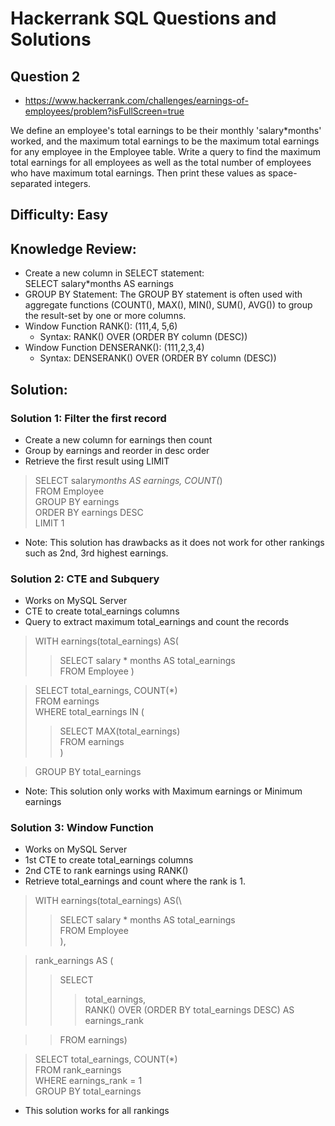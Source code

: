 # Hackerrank SQL Questions and Solutions

## Question 2 
- https://www.hackerrank.com/challenges/earnings-of-employees/problem?isFullScreen=true

We define an employee's total earnings to be their monthly 'salary*months' worked, and the maximum total earnings to be the maximum total earnings for any employee in the Employee table. Write a query to find the maximum total earnings for all employees as well as the total number of employees who have maximum total earnings. Then print these values as  space-separated integers.


## Difficulty: Easy

## Knowledge Review: 
- Create a new column in SELECT statement: \
SELECT salary*months AS earnings 
- GROUP BY Statement: The GROUP BY statement is often used with aggregate functions (COUNT(), MAX(), MIN(), SUM(), AVG()) to group the result-set by one or more columns.
- Window Function RANK(): (111,4, 5,6)
    - Syntax:  RANK() OVER (ORDER BY column (DESC))
- Window Function DENSERANK(): (111,2,3,4)
    - Syntax:  DENSERANK() OVER (ORDER BY column (DESC))


## Solution:

### Solution 1: Filter the first record
- Create a new column for earnings then count
- Group by earnings and reorder in desc order
- Retrieve the first result using LIMIT


>SELECT salary*months AS earnings, COUNT(*)\
FROM Employee\
GROUP BY earnings\
ORDER BY earnings DESC\
LIMIT 1

- Note: This solution has drawbacks as it does not work for other rankings such as 2nd, 3rd highest earnings.

### Solution 2: CTE and Subquery 
- Works on MySQL Server
- CTE to create total_earnings columns
- Query to extract maximum total_earnings and count the records 


> WITH earnings(total_earnings) AS(
>> SELECT salary * months AS total_earnings\
    FROM Employee
)

> SELECT total_earnings, COUNT(*)\
FROM earnings\
WHERE total_earnings IN (
>>SELECT MAX(total_earnings)\
FROM earnings\
)

> GROUP BY total_earnings

- Note: This solution only works with Maximum earnings or Minimum earnings

### Solution 3: Window Function
- Works on MySQL Server
- 1st CTE to create total_earnings columns
- 2nd CTE to rank earnings using RANK()
- Retrieve total_earnings and count where the rank is 1.

>WITH earnings(total_earnings) AS(\
 >>   SELECT salary * months AS total_earnings\
    FROM Employee\
),

> rank_earnings AS (
>> SELECT 
>>> total_earnings,\
>>> RANK() OVER (ORDER BY total_earnings DESC) AS earnings_rank

>> FROM earnings)
    
> SELECT total_earnings, COUNT(*)\
FROM rank_earnings\
WHERE earnings_rank = 1\
GROUP BY total_earnings

- This solution works for all rankings